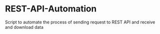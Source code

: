 # REST-API-Automation
Script to automate the process of sending request to REST API and receive and download data
